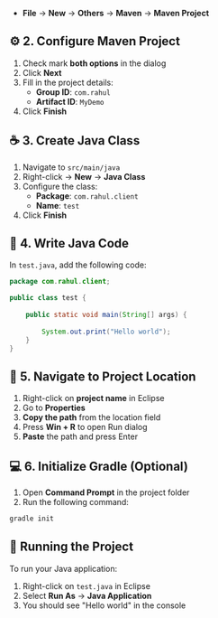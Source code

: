 
- **File** → **New** → **Others** → **Maven** → **Maven Project**

## ⚙️ 2. Configure Maven Project

1. Check mark **both options** in the dialog
2. Click **Next**
3. Fill in the project details:
   - **Group ID**: `com.rahul`
   - **Artifact ID**: `MyDemo`
4. Click **Finish**

## ☕ 3. Create Java Class

1. Navigate to `src/main/java`
2. Right-click → **New** → **Java Class**
3. Configure the class:
   - **Package**: `com.rahul.client`
   - **Name**: `test`
4. Click **Finish**

## 📝 4. Write Java Code

In `test.java`, add the following code:

```java
package com.rahul.client;

public class test {
    
    public static void main(String[] args) {
        
        System.out.print("Hello world");
    }
}
```

## 📂 5. Navigate to Project Location

1. Right-click on **project name** in Eclipse
2. Go to **Properties**
3. **Copy the path** from the location field
4. Press **Win + R** to open Run dialog
5. **Paste** the path and press Enter

## 💻 6. Initialize Gradle (Optional)

1. Open **Command Prompt** in the project folder
2. Run the following command:

```bash
gradle init
```

## 🚀 Running the Project

To run your Java application:

1. Right-click on `test.java` in Eclipse
2. Select **Run As** → **Java Application**
3. You should see "Hello world" in the console

